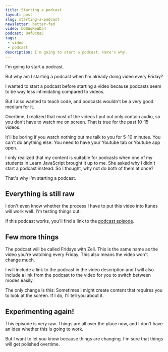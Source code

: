 ```yaml
---
title: Starting a podcast
layout: post
slug: starting-a-podcast
newsletter: better-fed
video: bG0WqKeWDa4
podcast: 04f0c0a5
tags:
 - video
 - podcast
description: I'm going to start a podcast. Here's why.
---
```


I'm going to start a podcast.

But why am I starting a podcast when I'm already doing video every Friday?

<!-- more -->

I wanted to start a podcast before starting a video because podcasts seem to be way less intimidating compared to videos.

But I also wanted to teach code, and podcasts wouldn't be a very good medium for it.

Overtime, I realized that most of the videos I put out only contain audio, so you don't have to watch me on screen. That is true for the past 10-15 videos.

It'll be boring if you watch nothing but me talk to you for 5-10 minutes. You can't do anything else. You need to have your Youtube tab or Youtube app open.

I only realized that my content is suitable for podcasts when one of my students in Learn JavaScript brought it up to me. She asked why I didn't start a podcast instead. So I thought, why not do both of them at once?

That's why I'm starting a podcast.

## Everything is still raw

I don't even know whether the process I have to put this video into Itunes will work well. I'm testing things out.

If this podcast works, you'll find a link to the [podcast episode]().

## Few more things

The podcast will be called Fridays with Zell. This is the same name as the video you're watching every Friday. This also means the video won't change much.

I will include a link to the podcast in the video description and I will also include a link from the podcast to the video for you to switch between modes easily.

The only change is this: Sometimes I might create content that requires you to look at the screen. If I do, I'll tell you about it.

## Experimenting again!

This episode is very raw. Things are all over the place now, and I don't have an idea whether this is going to work.

But I want to let you know because things are changing. I'm sure that things will get polished overtime.


